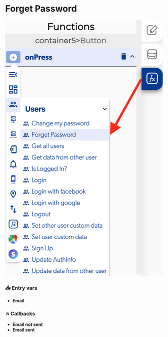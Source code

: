 # Forget Password

![](../../../.gitbook/assets/captura-de-pantalla-2020-02-10-a-la-s-10.34.27.png)



### 📥 Entry vars <a id="entry-vars"></a>

* **Email**

### ↗ Callbacks <a id="entry-vars"></a>

* **Email not sent**
* **Email sent**

